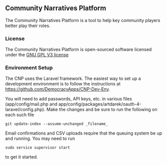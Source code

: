## Community Narratives Platform

The Community Narratives Platform is a tool to help key community players better play their roles.

### License

The Community Narratives Platform is open-sourced software licensed under the [GNU GPL V3 license](http://www.gnu.org/copyleft/gpl.html)

### Environment Setup

The CNP uses the Laravel framework. The easiest way to set up a development environment is to follow the instructions at https://github.com/DemocracyApps/CNP-Dev-Env.

You will need to add passwords, API keys, etc. in various 
files (app/config/mail.php and app/config/packages/artdarek/oauth-4-laravel/config.php). Make the changes 
and be sure to run the following on each such file

    git update-index --assume-unchanged _filename_
    
Email confirmations and CSV uploads require that the queuing system be up and running. You may need to run 

    sudo service supervisor start
    
to get it started.
